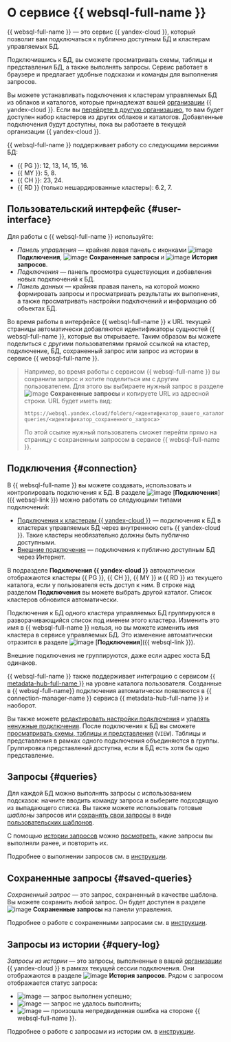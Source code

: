 # О сервисе {{ websql-full-name }}

{{ websql-full-name }} — это сервис {{ yandex-cloud }}, который позволит вам подключаться к публично доступным БД и кластерам управляемых БД. 

Подключившись к БД, вы сможете просматривать схемы, таблицы и представления БД, а также выполнять запросы. Сервис работает в браузере и предлагает удобные подсказки и команды для выполнения запросов.

Вы можете устанавливать подключения к кластерам управляемых БД из облаков и каталогов, которые принадлежат вашей [организации](../../organization/concepts/manage-services.md) {{ yandex-cloud }}. Если вы [перейдете в другую организацию](../../organization/operations/manage-organizations.md#switch-to-another-org), то вам будет доступен набор кластеров из других облаков и каталогов. Добавленные подключения будут доступны, пока вы работаете в текущей организации {{ yandex-cloud }}.

{{ websql-full-name }} поддерживает работу со следующими версиями БД:

* {{ PG }}: 12, 13, 14, 15, 16.
* {{ MY }}: 5, 8.
* {{ CH }}: 23, 24.
* {{ RD }} (только нешардированные кластеры): 6.2, 7.

## Пользовательский интерфейс {#user-interface}

Для работы с {{ websql-full-name }} используйте:

* _Панель управления_ — крайняя левая панель с иконками ![image](../../_assets/console-icons/folder-tree.svg) **Подключения**, ![image](../../_assets/console-icons/floppy-disk.svg) **Сохраненные запросы** и ![image](../../_assets/console-icons/clock-arrow-rotate-left.svg) **История запросов**.
* _Подключения_ — панель просмотра существующих и добавления новых подключений к БД.
* _Панель данных_ — крайняя правая панель, на которой можно формировать запросы и просматривать результаты их выполнения, а также просматривать настройки подключений и информацию об объектах БД.

Во время работы в интерфейсе {{ websql-full-name }} к URL текущей страницы автоматически добавляются идентификаторы сущностей {{ websql-full-name }}, которые вы открываете. Таким образом вы можете поделиться с другими пользователями прямой ссылкой на кластер, подключение, БД, сохраненный запрос или запрос из истории в сервисе {{ websql-full-name }}.

> Например, во время работы с сервисом {{ websql-full-name }} вы сохранили запрос и хотите поделиться им с другим пользователем. Для этого вы выбираете нужный запрос в разделе ![image](../../_assets/console-icons/floppy-disk.svg) **Сохраненные запросы** и копируете URL из адресной строки. 
> URL будет иметь вид:
> ```
> https://websql.yandex.cloud/folders/<идентификатор_вашего_каталога>/saved-queries/<идентификатор_сохраненного_запроса>`
> ```
> По этой ссылке нужный пользователь сможет перейти прямо на страницу с сохраненным запросом в сервисе {{ websql-full-name }}.

## Подключения {#connection}

В {{ websql-full-name }} вы можете создавать, использовать и контролировать подключения к БД. В разделе ![image](../../_assets/console-icons/folder-tree.svg) [**Подключения**]({{ websql-link }}) можно работать со следующими типами подключений:
* [Подключения к кластерам {{ yandex-cloud }}](../operations/create-connection.md#connect-cluster) — подключения к БД в кластерах управляемых БД через внутреннюю сеть {{ yandex-cloud }}. Такие кластеры необязательно должны быть публично доступными.
* [Внешние подключения](../operations/create-connection.md#connect-db) — подключения к публично доступным БД через Интернет.

В подразделе **Подключения {{ yandex-cloud }}** автоматически отображаются кластеры {{ PG }}, {{ CH }}, {{ MY }} и {{ RD }} из текущего каталога, если у пользователя есть доступ к ним. В строке над разделом **Подключения** вы можете выбрать другой каталог. Список кластеров обновится автоматически.

Подключения к БД одного кластера управляемых БД группируются в разворачивающийся список под именем этого кластера. Изменить это имя в {{ websql-full-name }} нельзя, но вы можете изменить имя кластера в сервисе управляемых БД. Это изменение автоматически отразится в разделе ![image](../../_assets/console-icons/folder-tree.svg) [**Подключения**]({{ websql-link }}). 

Внешние подключения не группируются, даже если адрес хоста БД одинаков.

{{ websql-full-name }} также поддерживает интеграцию с сервисом [{{ metadata-hub-full-name }}](../../metadata-hub/index.yaml) на уровне каталога пользователя. Созданные в {{ websql-full-name}} подключения автоматически появляются в {{ connection-manager-name }} сервиса {{ metadata-hub-full-name }} и наоборот.

Вы также можете [редактировать настройки подключения](../operations/connect.md#change-connection-settings) и [удалять ненужные подключения](../operations/connect.md#delete-connection). После подключения к БД вы сможете [просматривать схемы, таблицы и представления](../operations/view-db-objects-info.md) (`VIEW`). Таблицы и представления в рамках одного подключения объединяются в группы. Группировка представлений доступна, если в БД есть хотя бы одно представление.

## Запросы {#queries}

Для каждой БД можно выполнять запросы с использованием подсказок: начните вводить команду запроса и выберите подходящую из выпадающего списка. Вы также можете использовать готовые _шаблоны_ запросов или [сохранять свои запросы](../operations/templates.md#save-query) в виде [пользовательских шаблонов](#saved-queries). 

С помощью [истории запросов](#query-log) можно [посмотреть](../operations/history.md), какие запросы вы выполняли ранее, и повторить их.

Подробнее о выполнении запросов см. в [инструкции](../operations/query-executor.md).

## Сохраненные запросы {#saved-queries}

_Сохраненный запрос_ — это запрос, сохраненный в качестве шаблона. Вы можете сохранить любой запрос. Он будет доступен в разделе ![image](../../_assets/console-icons/floppy-disk.svg) **Сохраненные запросы** на панели управления.

Подробнее о работе с сохраненными запросами см. в [инструкции](../operations/templates.md).

## Запросы из истории {#query-log}

_Запросы из истории_ — это запросы, выполненные в вашей [организации](../../organization/concepts/manage-services.md) {{ yandex-cloud }} в рамках текущей сессии подключения. Они отображаются в разделе ![image](../../_assets/console-icons/clock-arrow-rotate-left.svg) **История запросов**. Рядом с запросом отображается статус запроса:

* ![image](../../_assets/websql/success.svg) — запрос выполнен успешно;
* ![image](../../_assets/websql/error.svg) — запрос не удалось выполнить;
* ![image](../../_assets/websql/unknown.svg) — произошла непредвиденная ошибка на стороне {{ websql-full-name }}.

Подробнее о работе с запросами из истории см. в [инструкции](../operations/history.md).

